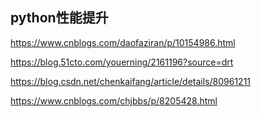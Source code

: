 ## python性能提升

https://www.cnblogs.com/daofaziran/p/10154986.html

https://blog.51cto.com/youerning/2161196?source=drt

https://blog.csdn.net/chenkaifang/article/details/80961211

https://www.cnblogs.com/chjbbs/p/8205428.html
